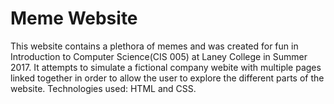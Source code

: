 # Meme Website

This website contains a plethora of memes and was created for fun in Introduction to Computer Science(CIS 005) at Laney College in Summer 2017. It attempts to simulate a fictional company webite with multiple pages linked together in order to allow the user to explore the different parts of the website. Technologies used: HTML and CSS. 
